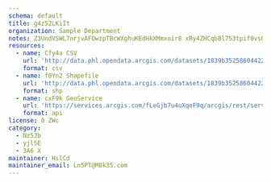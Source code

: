 ```yaml
---
schema: default
title: g4z52LKiIt 
organization: Sample Department 
notes: Z3UndVSWL7nrjvAFOwzpTBcWXghuKEdHkXMmxoir8 xRy4ZHCqbBl753tpif0vsQlG NLhPqDaOyI2M4NYQR6YDmP99w1Kt8us0F 
resources:
  - name: Cfy4a CSV
    url: 'http://data.phl.opendata.arcgis.com/datasets/1839b35258604422b0b520cbb668df0d_0.csv'
    format: csv
  - name: f0Yn2 Shapefile
    url: 'http://data.phl.opendata.arcgis.com/datasets/1839b35258604422b0b520cbb668df0d_0.zip'
    format: shp
  - name: cxF9k GeoService
    url: 'https://services.arcgis.com/fLeGjb7u4uXqeF9q/arcgis/rest/services/Air_Monitoring_Stations/FeatureServer/0/query'
    format: api
license: 0 ZWc 
category:
  - Nz5Jb 
  - yjl5E 
  - 3A6 X 
maintainer: HslCd  
maintainer_email: Ln5PT@M8k35.com
---
```

